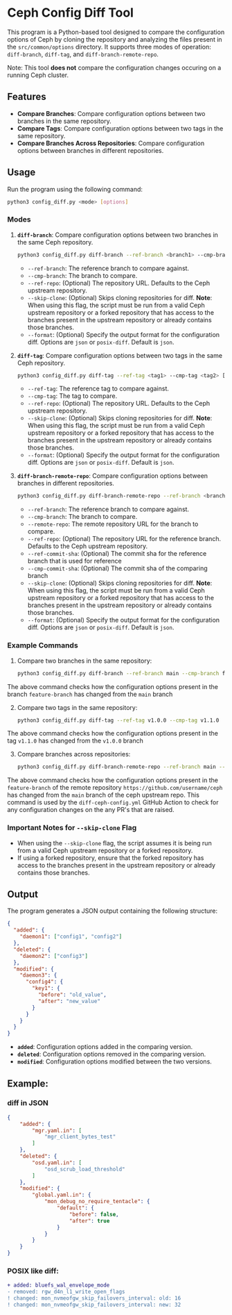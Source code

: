 # Ceph Config Diff Tool

This program is a Python-based tool designed to compare the configuration options of Ceph by cloning the repository and analyzing the files present in the `src/common/options` directory. It supports three modes of operation: `diff-branch`, `diff-tag`, and `diff-branch-remote-repo`.

Note: This tool **does not** compare the configuration changes occuring on a running Ceph cluster.

## Features

- **Compare Branches**: Compare configuration options between two branches in the same repository.
- **Compare Tags**: Compare configuration options between two tags in the same repository.
- **Compare Branches Across Repositories**: Compare configuration options between branches in different repositories.

## Usage

Run the program using the following command:

```bash
python3 config_diff.py <mode> [options]
```

### Modes

1. **`diff-branch`**: Compare configuration options between two branches in the same Ceph repository.
   ```bash
   python3 config_diff.py diff-branch --ref-branch <branch1> --cmp-branch <branch2> [--ref-repo <repo-url>] [--skip-clone] [--format <output-format>]
   ```

    - `--ref-branch`: The reference branch to compare against.
    - `--cmp-branch`: The branch to compare.
    - `--ref-repo`: (Optional) The repository URL. Defaults to the Ceph upstream repository.
    - `--skip-clone`: (Optional) Skips cloning repositories for diff. **Note**: When using this flag, the script must be run from a valid Ceph upstream repository or a forked repository that has access to the branches present in the upstream repository or already contains those branches.
    - `--format`: (Optional) Specify the output format for the configuration diff. Options are `json` or `posix-diff`. Default is `json`.


2. **`diff-tag`**: Compare configuration options between two tags in the same Ceph repository.
   ```bash
   python3 config_diff.py diff-tag --ref-tag <tag1> --cmp-tag <tag2> [--ref-repo <repo-url>] [--posix-diff]
   ```

    - `--ref-tag`: The reference tag to compare against.
    - `--cmp-tag`: The tag to compare.
    - `--ref-repo`: (Optional) The repository URL. Defaults to the Ceph upstream repository.
    - `--skip-clone`: (Optional) Skips cloning repositories for diff. **Note**: When using this flag, the script must be run from a valid Ceph upstream repository or a forked repository that has access to the branches present in the upstream repository or already contains those branches.
    - `--format`: (Optional) Specify the output format for the configuration diff. Options are `json` or `posix-diff`. Default is `json`.

3. **`diff-branch-remote-repo`**: Compare configuration options between branches in different repositories.
   ```bash
   python3 config_diff.py diff-branch-remote-repo --ref-branch <branch1> --cmp-branch <branch2> --remote-repo <repo-url> [--ref-repo <repo-url>] [--posix-diff]
   ```

    - `--ref-branch`: The reference branch to compare against.
    - `--cmp-branch`: The branch to compare.
    - `--remote-repo`: The remote repository URL for the branch to compare.
    - `--ref-repo`: (Optional) The repository URL for the reference branch. Defaults to the Ceph upstream repository.
    - `--ref-commit-sha`: (Optional) The commit sha for the reference branch that is used for reference
    - `--cmp-commit-sha`: (Optional) The commit sha of the comparing branch
    - `--skip-clone`: (Optional) Skips cloning repositories for diff. **Note**: When using this flag, the script must be run from a valid Ceph upstream repository or a forked repository that has access to the branches present in the upstream repository or already contains those branches.
    - `--format`: (Optional) Specify the output format for the configuration diff. Options are `json` or `posix-diff`. Default is `json`.

### Example Commands

1. Compare two branches in the same repository:
   ```bash
   python3 config_diff.py diff-branch --ref-branch main --cmp-branch feature-branch
   ```
  
  The above command checks how the configuration options present in the branch
  `feature-branch` has changed from the `main` branch

2. Compare two tags in the same repository:
   ```bash
   python3 config_diff.py diff-tag --ref-tag v1.0.0 --cmp-tag v1.1.0
   ```
  The above command checks how the configuration options present in the tag
  `v1.1.0` has changed from the `v1.0.0` branch

3. Compare branches across repositories:
   ```bash
   python3 config_diff.py diff-branch-remote-repo --ref-branch main --cmp-branch feature-branch --remote-repo https://github.com/username/ceph
   ```
  

  The above command checks how the configuration options present in the
  `feature-branch` of the remote repository `https://github.com/username/ceph`
  has changed from the `main` branch of the ceph upstream repo. This command is
  used by the `diff-ceph-config.yml` GitHub Action to check for any
  configuration changes on the any PR's that are raised.

### Important Notes for `--skip-clone` Flag

- When using the `--skip-clone` flag, the script assumes it is being run from a valid Ceph upstream repository or a forked repository.
- If using a forked repository, ensure that the forked repository has access to the branches present in the upstream repository or already contains those branches.

  
## Output

The program generates a JSON output containing the following structure:

```json
{
  "added": {
    "daemon1": ["config1", "config2"]
  },
  "deleted": {
    "daemon2": ["config3"]
  },
  "modified": {
    "daemon3": {
      "config4": {
        "key1": {
          "before": "old_value",
          "after": "new_value"
        }
      }
    }
  }
}
```

- **`added`**: Configuration options added in the comparing version.
- **`deleted`**: Configuration options removed in the comparing version.
- **`modified`**: Configuration options modified between the two versions.

## Example:

### diff in JSON

```json
{
    "added": {
        "mgr.yaml.in": [
            "mgr_client_bytes_test"
        ]
    },
    "deleted": {
        "osd.yaml.in": [
            "osd_scrub_load_threshold"
        ]
    },
    "modified": {
        "global.yaml.in": {
            "mon_debug_no_require_tentacle": {
                "default": {
                    "before": false,
                    "after": true
                }
            }
        }
    }
}
```

### POSIX like diff:

```diff
+ added: bluefs_wal_envelope_mode
- removed: rgw_d4n_l1_write_open_flags
! changed: mon_nvmeofgw_skip_failovers_interval: old: 16
! changed: mon_nvmeofgw_skip_failovers_interval: new: 32
```